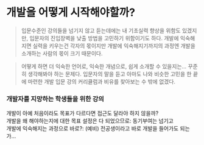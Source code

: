 # 개발을 어떻게 시작해야할까?

> 입문수준인 강의들을 넘기지 않고 듣는데에는 내 기초실력 향상을 위함도 있겠지만, 입문자의 진입장벽을 낮출 방법을 고민하기 위함이기도 하다. 개발에 익숙해지면 실력을 키우는건 각자의 몫이지만 개발에 익숙해지기까지의 과정엔 개발을 소개하는 사람의 몫이 크기 때문이다.

> 어떻게 하면 더 익숙한 언어로, 익숙한 개념으로, 쉽게 소개할 수 있을지는... 꾸준히 생각해봐야 하는 문제다. 입문자의 말을 듣고 아마도 나와 비슷한 고민을 한 끝에 마련한 개발 입문 강의 커리큘럼과 비유를 찾아보는 수 밖에 없겠다.

### 개발자를 지망하는 학생들을 위한 강의
개발이 아예 처음이라도 목표가 다르다면 접근도 달라야 하지 않을까?  
개발을 왜 해야하는지에 대한 목표 설정은 다 되었으므로: 동기부여는 넘기고  
개발에 익숙해지는 과정으로 바로?: (예비) 전공생이라고 바로 개발을 들어가도 되는가...